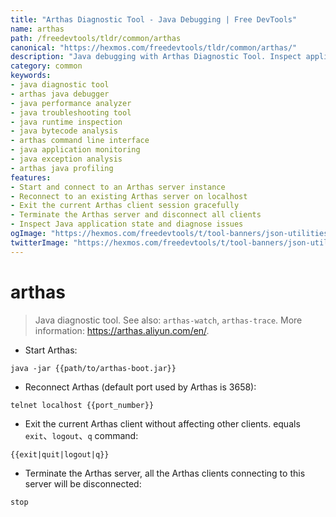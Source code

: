 ```yaml
---
title: "Arthas Diagnostic Tool - Java Debugging | Free DevTools"
name: arthas
path: /freedevtools/tldr/common/arthas
canonical: "https://hexmos.com/freedevtools/tldr/common/arthas/"
description: "Java debugging with Arthas Diagnostic Tool. Inspect application behavior, diagnose performance bottlenecks, and troubleshoot runtime issues with ease. Free online tool, no registration required."
category: common
keywords:
- java diagnostic tool
- arthas java debugger
- java performance analyzer
- java troubleshooting tool
- java runtime inspection
- java bytecode analysis
- arthas command line interface
- java application monitoring
- java exception analysis
- arthas java profiling
features:
- Start and connect to an Arthas server instance
- Reconnect to an existing Arthas server on localhost
- Exit the current Arthas client session gracefully
- Terminate the Arthas server and disconnect all clients
- Inspect Java application state and diagnose issues
ogImage: "https://hexmos.com/freedevtools/t/tool-banners/json-utilities-banner.png"
twitterImage: "https://hexmos.com/freedevtools/t/tool-banners/json-utilities-banner.png"
---
```


# arthas

> Java diagnostic tool.
> See also: `arthas-watch`, `arthas-trace`.
> More information: <https://arthas.aliyun.com/en/>.

- Start Arthas:

`java -jar {{path/to/arthas-boot.jar}}`

- Reconnect Arthas (default port used by Arthas is 3658):

`telnet localhost {{port_number}}`

- Exit the current Arthas client without affecting other clients. equals `exit`、`logout`、`q` command:

`{{exit|quit|logout|q}}`

- Terminate the Arthas server, all the Arthas clients connecting to this server will be disconnected:

`stop`
